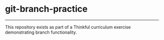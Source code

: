 # git-branch-practice
---
This repository exists as part of a Thinkful curriculum exercise demonstrating branch functionality.
